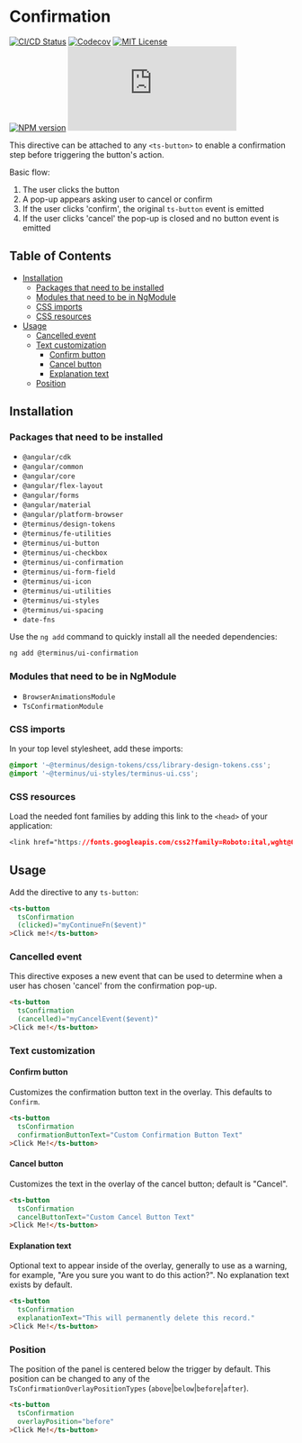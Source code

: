 <h1>Confirmation</h1>

[![CI/CD Status][github-action-badge]][github-action-link] [![Codecov][codecov-badge]][codecov-project] [![MIT License][license-image]][license-url]  
[![NPM version][npm-version-image]][npm-package] [![Library size][file-size-badge]][raw-distribution-js]

This directive can be attached to any `<ts-button>` to enable a confirmation step before triggering
the button's action.

Basic flow:

1. The user clicks the button
1. A pop-up appears asking user to cancel or confirm
1. If the user clicks 'confirm', the original `ts-button` event is emitted
1. If the user clicks 'cancel' the pop-up is closed and no button event is emitted

<!-- START doctoc generated TOC please keep comment here to allow auto update -->
<!-- DON'T EDIT THIS SECTION, INSTEAD RE-RUN doctoc TO UPDATE -->
## Table of Contents

- [Installation](#installation)
  - [Packages that need to be installed](#packages-that-need-to-be-installed)
  - [Modules that need to be in NgModule](#modules-that-need-to-be-in-ngmodule)
  - [CSS imports](#css-imports)
  - [CSS resources](#css-resources)
- [Usage](#usage)
  - [Cancelled event](#cancelled-event)
  - [Text customization](#text-customization)
    - [Confirm button](#confirm-button)
    - [Cancel button](#cancel-button)
    - [Explanation text](#explanation-text)
  - [Position](#position)

<!-- END doctoc generated TOC please keep comment here to allow auto update -->

## Installation

### Packages that need to be installed

- `@angular/cdk`
- `@angular/common`
- `@angular/core`
- `@angular/flex-layout`
- `@angular/forms`
- `@angular/material`
- `@angular/platform-browser`
- `@terminus/design-tokens`
- `@terminus/fe-utilities`
- `@terminus/ui-button`
- `@terminus/ui-checkbox`
- `@terminus/ui-confirmation`
- `@terminus/ui-form-field`
- `@terminus/ui-icon`
- `@terminus/ui-utilities`
- `@terminus/ui-styles`
- `@terminus/ui-spacing`
- `date-fns`

Use the `ng add` command to quickly install all the needed dependencies:

```bash
ng add @terminus/ui-confirmation
```

### Modules that need to be in NgModule

- `BrowserAnimationsModule`
- `TsConfirmationModule`

### CSS imports

In your top level stylesheet, add these imports:

```css
@import '~@terminus/design-tokens/css/library-design-tokens.css';
@import '~@terminus/ui-styles/terminus-ui.css';
```  

### CSS resources

Load the needed font families by adding this link to the `<head>` of your application:

```css
<link href="https://fonts.googleapis.com/css2?family=Roboto:ital,wght@0,400;0,500;0,700;1,400&display=swap" rel="stylesheet">
```

## Usage

Add the directive to any `ts-button`:

```html
<ts-button
  tsConfirmation
  (clicked)="myContinueFn($event)"
>Click me!</ts-button>
```

### Cancelled event

This directive exposes a new event that can be used to determine when a user has chosen 'cancel'
from the confirmation pop-up.

```html
<ts-button
  tsConfirmation
  (cancelled)="myCancelEvent($event)"
>Click me!</ts-button>
```

### Text customization

#### Confirm button

Customizes the confirmation button text in the overlay. This defaults to `Confirm`.

```html
<ts-button
  tsConfirmation
  confirmationButtonText="Custom Confirmation Button Text"
>Click Me!</ts-button>
```

#### Cancel button

Customizes the text in the overlay of the cancel button; default is "Cancel".

```html
<ts-button
  tsConfirmation
  cancelButtonText="Custom Cancel Button Text"
>Click Me!</ts-button>
```

#### Explanation text

Optional text to appear inside of the overlay, generally to use as a warning, for example, "Are you sure you want to do
this action?". No explanation text exists by default.

```html
<ts-button
  tsConfirmation
  explanationText="This will permanently delete this record."
>Click Me!</ts-button>
```

### Position

The position of the panel is centered below the trigger by default. This position can be changed to any of the  
`TsConfirmationOverlayPositionTypes` (`above`|`below`|`before`|`after`).

```html
<ts-button
  tsConfirmation
  overlayPosition="before"
>Click Me!</ts-button>
```

<!-- Links -->
[license-url]:         https://github.com/GetTerminus/terminus-oss/blob/release/LICENSE
[license-image]:       http://img.shields.io/badge/license-MIT-blue.svg
[codecov-project]:     https://codecov.io/gh/GetTerminus/terminus-oss
[codecov-badge]:       https://codecov.io/gh/GetTerminus/terminus-oss/branch/release/graph/badge.svg
[npm-version-image]:   http://img.shields.io/npm/v/@terminus/ui-confirmation.svg
[npm-package]:         https://www.npmjs.com/package/@terminus/ui-confirmation
[github-action-badge]: https://github.com/GetTerminus/terminus-oss/workflows/Release%20CI/badge.svg
[github-action-link]:  https://github.com/GetTerminus/terminus-oss/actions?query=workflow%3A%22CI+Release%22
[file-size-badge]:     http://img.badgesize.io/https://unpkg.com/@terminus/ui-confirmation/bundles/terminus-ui-confirmation.umd.min.js?compression=gzip
[raw-distribution-js]: https://unpkg.com/@terminus/ui-confirmation/bundles/terminus-ui-confirmation.umd.js
